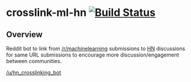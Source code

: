 # crosslink-ml-hn  [![Build Status](https://travis-ci.org/liviu-/crosslink-ml-hn.svg?branch=master)](https://travis-ci.org/liviu-/crosslink-ml-hn)

## Overview

Reddit bot to link from [/r/machinelearning](https://www.reddit.com/r/MachineLearning/) submissions to [HN](https://news.ycombinator.com/news) discussions for same URL submissions to encourage more discussion/engagement between communities.

[/u/hn_crosslinking_bot](https://www.reddit.com/user/hn_crosslinking_bot)
